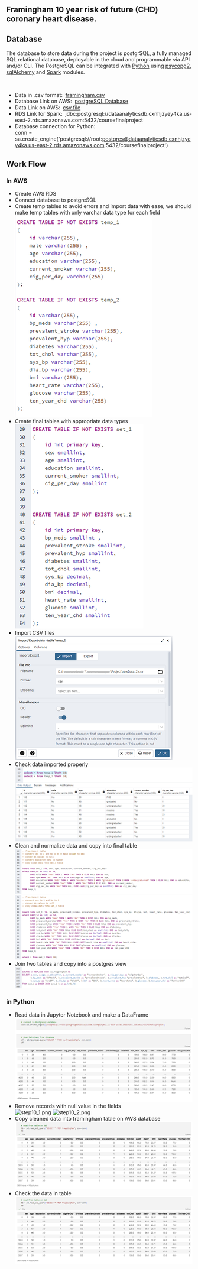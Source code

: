 ## Framingham 10 year risk of future (CHD) coronary heart disease.



## Database

The database to store data during the project is postgrSQL, a fully managed SQL relational database, deployable in the cloud and programmable via API and/or CLI. The PostgreSQL can be integrated with [Python](https://stackabuse.com/working-with-postgresql-in-python/) using [psycopg2](https://www.tutorialspoint.com/postgresql/postgresql_python.htm), [sqlAlchemy](https://docs.sqlalchemy.org/en/14/dialects/postgresql.html) and [Spark](https://spark.apache.org/docs/latest/) modules. <br/>

<br>

- Data in .csv format:&nbsp; [framingham.csv](framingham.csv)
- Database Link on AWS:&nbsp; [postgreSQL Database](dataanalyticsdb.cxnhjzyey4ka.us-east-2.rds.amazonaws.com) 
- Data Link on AWS:&nbsp; [csv file](https://classprojectdata.s3.amazonaws.com/framingham.csv)
- RDS Link for Spark:&nbsp;  jdbc:postgresql://dataanalyticsdb.cxnhjzyey4ka.us-east-2.rds.amazonaws.com:5432/coursefinalproject
- Database connection for Python: <br/> conn = sa.create_engine('postgresql://root:postgres@dataanalyticsdb.cxnhjzyey4ka.us-east-2.rds.amazonaws.com:5432/coursefinalproject')


## Work Flow
### In AWS
- Create AWS RDS
- Connect database to postgreSQL
- Create temp tables
  to avoid errors and import data with ease, we should make temp tables with only varchar data type for each field
  <br/>
  ![step3.png](Images/step3.png)
  <br/>
- Create final tables with appropriate data types
  <br/>
  ![step4.png](Images/step4.png)
  <br/>
- Import CSV files
  <br/>
  ![step4_2.png](Images/step4_2.png)
  <br/>
- Check data imported properly
  <br/>
  ![step5.png](Images/step5.png)
  <br/>
- Clean and normalize data and copy into final table
  <br/>
  ![step6_1.png](Images/step6_1.png)
  <br/>
  ![step6_2.png](Images/step6_2.png)
  <br/>
- Join two tables and copy into a postgres view
  <br/>
  ![step8.png](Images/step8.png)
  <br/>
### in Python

- Read data in Jupyter Notebook and make a DataFrame
  <br/>
  ![step9.png](Images/step9.png)
  <br/>
- Remove records with null value in the fields
  <br/>
  ![step10_1.png](Images/step10_1)
  ![step10_2.png](Images/step10_2)
  <br/>
- Copy cleaned data into framingham table on AWS database
  <br/>
  ![step11.png](Images/step12.png)
  <br/>
- Check the data in table
  <br/>
  ![step12.png](Images/step12.png)
  <br/>
  




